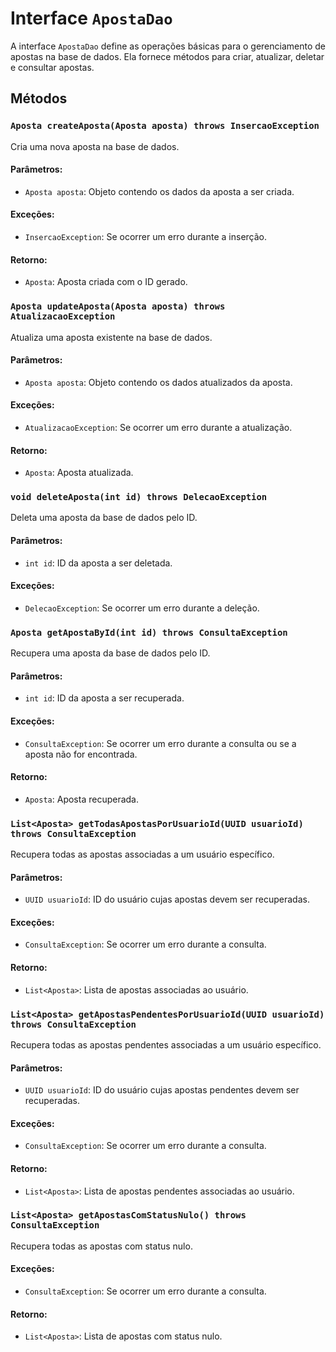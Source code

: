 # Interface `ApostaDao`

A interface `ApostaDao` define as operações básicas para o gerenciamento de apostas na base de dados. Ela fornece métodos para criar, atualizar, deletar e consultar apostas.

## Métodos

### `Aposta createAposta(Aposta aposta) throws InsercaoException`
Cria uma nova aposta na base de dados.

#### Parâmetros:
- `Aposta aposta`: Objeto contendo os dados da aposta a ser criada.

#### Exceções:
- `InsercaoException`: Se ocorrer um erro durante a inserção.

#### Retorno:
- `Aposta`: Aposta criada com o ID gerado.

### `Aposta updateAposta(Aposta aposta) throws AtualizacaoException`
Atualiza uma aposta existente na base de dados.

#### Parâmetros:
- `Aposta aposta`: Objeto contendo os dados atualizados da aposta.

#### Exceções:
- `AtualizacaoException`: Se ocorrer um erro durante a atualização.

#### Retorno:
- `Aposta`: Aposta atualizada.

### `void deleteAposta(int id) throws DelecaoException`
Deleta uma aposta da base de dados pelo ID.

#### Parâmetros:
- `int id`: ID da aposta a ser deletada.

#### Exceções:
- `DelecaoException`: Se ocorrer um erro durante a deleção.

### `Aposta getApostaById(int id) throws ConsultaException`
Recupera uma aposta da base de dados pelo ID.

#### Parâmetros:
- `int id`: ID da aposta a ser recuperada.

#### Exceções:
- `ConsultaException`: Se ocorrer um erro durante a consulta ou se a aposta não for encontrada.

#### Retorno:
- `Aposta`: Aposta recuperada.

### `List<Aposta> getTodasApostasPorUsuarioId(UUID usuarioId) throws ConsultaException`
Recupera todas as apostas associadas a um usuário específico.

#### Parâmetros:
- `UUID usuarioId`: ID do usuário cujas apostas devem ser recuperadas.

#### Exceções:
- `ConsultaException`: Se ocorrer um erro durante a consulta.

#### Retorno:
- `List<Aposta>`: Lista de apostas associadas ao usuário.

### `List<Aposta> getApostasPendentesPorUsuarioId(UUID usuarioId) throws ConsultaException`
Recupera todas as apostas pendentes associadas a um usuário específico.

#### Parâmetros:
- `UUID usuarioId`: ID do usuário cujas apostas pendentes devem ser recuperadas.

#### Exceções:
- `ConsultaException`: Se ocorrer um erro durante a consulta.

#### Retorno:
- `List<Aposta>`: Lista de apostas pendentes associadas ao usuário.

### `List<Aposta> getApostasComStatusNulo() throws ConsultaException`
Recupera todas as apostas com status nulo.

#### Exceções:
- `ConsultaException`: Se ocorrer um erro durante a consulta.

#### Retorno:
- `List<Aposta>`: Lista de apostas com status nulo.

